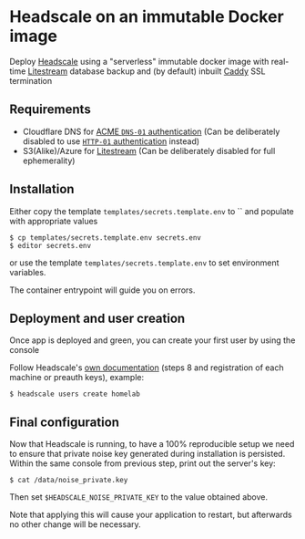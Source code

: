 # Headscale on an immutable Docker image

Deploy [Headscale][headscale] using a "serverless" immutable docker image with real-time [Litestream][litestream] database backup and (by default) inbuilt [Caddy][caddy] SSL termination

## Requirements

* Cloudflare DNS for [ACME `DNS-01` authentication](https://letsencrypt.org/docs/challenge-types/#dns-01-challenge) (Can be deliberately disabled to use [`HTTP-01` authentication](https://letsencrypt.org/docs/challenge-types/#http-01-challenge) instead)
* S3(Alike)/Azure for [Litestream][litestream] (Can be deliberately disabled for full ephemerality)

## Installation

Either copy the template `templates/secrets.template.env` to `` and populate with appropriate values

```console
$ cp templates/secrets.template.env secrets.env
$ editor secrets.env
```

or use the template `templates/secrets.template.env` to set environment variables.

The container entrypoint will guide you on errors.

## Deployment and user creation

Once app is deployed and green, you can create your first user by using the console

Follow Headscale's [own documentation][headscale-usage] (steps 8 and registration of each machine or preauth keys), example:

```console
$ headscale users create homelab
```

## Final configuration

Now that Headscale is running, to have a 100% reproducible setup we need to ensure that private noise key generated during installation is persisted. Within the same console from previous step, print out the server's key:

```console
$ cat /data/noise_private.key
```

Then set `$HEADSCALE_NOISE_PRIVATE_KEY` to the value obtained above.

Note that applying this will cause your application to restart, but afterwards no other change will be necessary.

[headscale]: https://github.com/juanfont/headscale
[litestream]: https://litestream.io/
[headscale-usage]: https://github.com/juanfont/headscale/blob/main/docs/running-headscale-linux.md#configure-and-run-headscale
[caddy]: https://caddyserver.com/
